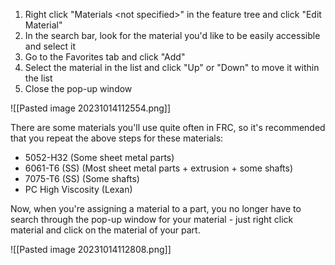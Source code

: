 1. Right click "Materials \<not specified>" in the feature tree and click "Edit Material"
2. In the search bar, look for the material you'd like to be easily accessible and select it
3. Go to the Favorites tab and click "Add"
4. Select the material in the list and click "Up" or "Down" to move it within the list
5. Close the pop-up window

![[Pasted image 20231014112554.png]]

There are some materials you'll use quite often in FRC, so it's recommended that you repeat the above steps for these materials:
- 5052-H32 (Some sheet metal parts)
- 6061-T6 (SS) (Most sheet metal parts + extrusion + some shafts)
- 7075-T6 (SS) (Some shafts)
- PC High Viscosity (Lexan)

Now, when you're assigning a material to a part, you no longer have to search through the pop-up window for your material - just right click material and click on the material of your part.

![[Pasted image 20231014112808.png]]